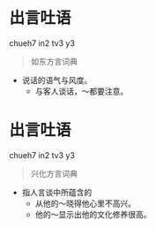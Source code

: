 # 出言吐语
chueh7 in2 tv3 y3
> 如东方言词典
- 说话的语气与风度。
  - 与客人谈话，～都要注意。

# 出言吐语
chueh7 in2 tv3 y3
> 兴化方言词典
- 指人言谈中所蕴含的
  - 从他的～晓得他心里不高兴。
  - 他的～显示出他的文化修养很高。
